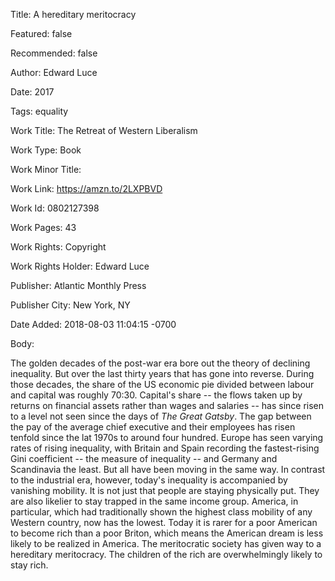 Title: A hereditary meritocracy

Featured: false

Recommended: false

Author: Edward Luce

Date: 2017

Tags: equality

Work Title: The Retreat of Western Liberalism

Work Type: Book

Work Minor Title:  

Work Link: https://amzn.to/2LXPBVD

Work Id:  0802127398

Work Pages:  43

Work Rights:  Copyright

Work Rights Holder:  Edward Luce

Publisher:  Atlantic Monthly Press

Publisher City:  New York, NY

Date Added: 2018-08-03 11:04:15 -0700

Body:

The golden decades of the post-war era bore out the theory of declining inequality. But over the last thirty years that has gone into reverse. During those decades, the share of the US economic pie divided between labour and capital was roughly 70:30. Capital's share -- the flows taken up by returns on financial assets rather than wages and salaries -- has since risen to a level not seen since the days of *The Great Gatsby*. The gap between the pay of the average chief executive and their employees has risen tenfold since the lat 1970s to around four hundred. Europe has seen varying rates of rising inequality, with Britain and Spain recording the fastest-rising Gini coefficient -- the measure of inequality -- and Germany and Scandinavia the least. But all have been moving in the same way. In contrast to the industrial era, however, today's inequality is accompanied by vanishing mobility. It is not just that people are staying physically put. They are also likelier to stay trapped in the same income group. America, in particular, which had traditionally shown the highest class mobility of any Western country, now has the lowest. Today it is rarer for a poor American to become rich than a poor Briton, which means the American dream is less likely to be realized in America. The meritocratic society has given way to a hereditary meritocracy. The children of the rich are overwhelmingly likely to stay rich. 


